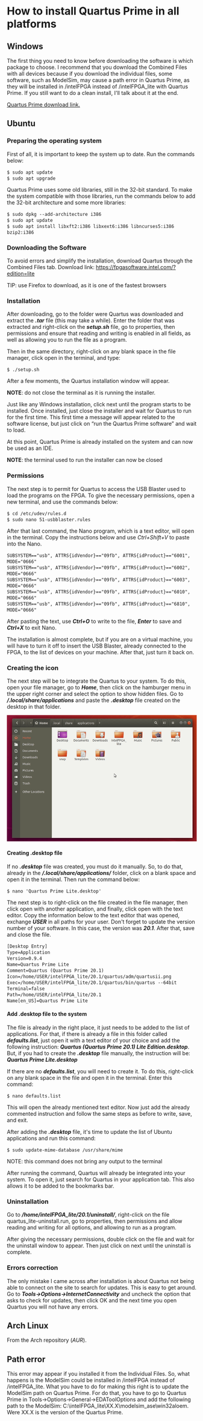# How to install Quartus Prime in all platforms

## Windows

The first thing you need to know before downloading the software is which package to choose. I recommend that you download the Combined Files with all devices because if you download the individual files, some software, such as ModelSim, may cause a path error in Quartus Prime, as they will be installed in /intelFPGA instead of /intelFPGA_lite with Quartus Prime. If you still want to do a clean install, I'll talk about it at the end.

[Quartus Prime download link.](https://fpgasoftware.intel.com/?edition=lite)


## Ubuntu

### Preparing the operating system

First of all, it is important to keep the system up to date. Run the commands below: 

    $ sudo apt update
    $ sudo apt upgrade


Quartus Prime uses some old libraries, still in the 32-bit standard. To make the system compatible with those libraries, run the commands below to add the 32-bit architecture and some more libraries:

    $ sudo dpkg --add-architecture i386
    $ sudo apt update
    $ sudo apt install libxft2:i386 libxext6:i386 libncurses5:i386 bzip2:i386


### Downloading the Software

To avoid errors and simplify the installation, download Quartus through the Combined Files tab. Download link: https://fpgasoftware.intel.com/?edition=lite

TIP: use Firefox to download, as it is one of the fastest browsers

### Installation

After downloading, go to the folder were Quartus was downloaded and extract the ***.tar*** file (this may take a while). Enter the folder that was extracted and right-click on the ***setup.sh*** file, go to properties, then permissions and ensure that reading and writing is enabled in all fields, as well as allowing you to run the file as a program.

Then in the same directory, right-click on any blank space in the file manager, click open in the terminal, and type:

    $ ./setup.sh
 
After a few moments, the Quartus installation window will appear.

**NOTE**: do not close the terminal as it is running the installer.

Just like any Windows installation, click next until the program starts to be installed. Once installed, just close the installer and wait for Quartus to run for the first time. This first time a message will appear related to the software license, but just click on “run the Quartus Prime software” and wait to load.

At this point, Quartus Prime is already installed on the system and can now be used as an IDE.

**NOTE**: the terminal used to run the installer can now be closed

### Permissions

The next step is to permit for Quartus to access the USB Blaster used to load the programs on the FPGA. To give the necessary permissions, open a new terminal, and use the commands below:

    $ cd /etc/udev/rules.d
    $ sudo nano 51-usbblaster.rules

After that last command, the Nano program, which is a text editor, will open in the terminal. Copy the instructions below and use *Ctrl+Shift+V* to paste into the Nano.

    SUBSYSTEM=="usb", ATTRS{idVendor}=="09fb", ATTRS{idProduct}=="6001", MODE="0666"
    SUBSYSTEM=="usb", ATTRS{idVendor}=="09fb", ATTRS{idProduct}=="6002", MODE="0666"
    SUBSYSTEM=="usb", ATTRS{idVendor}=="09fb", ATTRS{idProduct}=="6003", MODE="0666"
    SUBSYSTEM=="usb", ATTRS{idVendor}=="09fb", ATTRS{idProduct}=="6010", MODE="0666"
    SUBSYSTEM=="usb", ATTRS{idVendor}=="09fb", ATTRS{idProduct}=="6810", MODE="0666" 


After pasting the text, use ***Ctrl+O*** to write to the file, ***Enter*** to save and ***Ctrl+X*** to exit Nano.

The installation is almost complete, but if you are on a virtual machine, you will have to turn it off to insert the USB Blaster, already connected to the FPGA, to the list of devices on your machine. After that, just turn it back on.

### Creating the icon

The next step will be to integrate the Quartus to your system. To do this, open your file manager, go to ***Home***, then click on the hamburger menu in the upper right corner and select the option to show hidden files. Go to ***/.local/share/applications*** and paste the ***.desktop*** file created on the desktop in that folder.

![File Manager](fileManager.gif)

#### Creating .desktop file

If no ***.desktop*** file was created, you must do it manually. So, to do that, already in the ***/.local/share/applications/*** folder, click on a blank space and open it in the terminal. Then run the command below:

    $ nano 'Quartus Prime Lite.desktop'

The next step is to right-click on the file created in the file manager, then click open with another application, and finally, click open with the text editor. Copy the information below to the text editor that was opened, exchange ***USER*** in all paths for your user. Don't forget to update the version number of your software. In this case, the version was ***20.1***. After that, save and close the file.

    [Desktop Entry]
    Type=Application
    Version=0.9.4
    Name=Quartus Prime Lite
    Comment=Quartus (Quartus Prime 20.1)
    Icon=/home/USER/intelFPGA_lite/20.1/quartus/adm/quartusii.png
    Exec=/home/USER/intelFPGA_lite/20.1/quartus/bin/quartus --64bit
    Terminal=false
    Path=/home/USER/intelFPGA_lite/20.1
    Name[en_US]=Quartus Prime Lite


#### Add .desktop file to the system

The file is already in the right place, it just needs to be added to the list of applications. For that, if there is already a file in this folder called ***defaults.list***, just open it with a text editor of your choice and add the following instruction: ***Quartus (Quartus Prime 20.1) Lite Edition.desktop***. But, if you had to create the ***.desktop*** file manually, the instruction will be: ***Quartus Prime Lite.desktop***

If there are no ***defaults.list***, you will need to create it. To do this, right-click on any blank space in the file and open it in the terminal. Enter this command: 

    $ nano defaults.list 

This will open the already mentioned text editor. Now just add the already commented instruction and follow the same steps as before to write, save, and exit.

After adding the ***.desktop*** file, it's time to update the list of Ubuntu applications and run this command:

    $ sudo update-mime-database /usr/share/mime

NOTE: this command does not bring any output to the terminal

After running the command, Quartus will already be integrated into your system. To open it, just search for Quartus in your application tab. This also allows it to be added to the bookmarks bar.

### Uninstallation

Go to ***/home/intelFPGA_lite/20.1/uninstall/***, right-click on the file quartus_lite-uninstall.run, go to properties, then permissions and allow reading and writing for all options, and allowing to run as a program.

After giving the necessary permissions, double click on the file and wait for the uninstall window to appear. Then just click on next until the uninstall is complete.

### Errors correction

The only mistake I came across after installation is about Quartus not being able to connect on the site to search for updates. This is easy to get around. Go to ***Tools->Options->InternetConnectivity*** and uncheck the option that asks to check for updates, then click OK and the next time you open Quartus you will not have any errors.


## Arch Linux

From the Arch repository (*AUR*).


## Path error

This error may appear if you installed it from the Individual Files. So, what happens is the ModelSim could be installed in /intelFPGA instead of /intelFPGA_lite. What you have to do for making this right is to update the ModelSim path on Quartus Prime. For do that, you have to go to Quartus Prime in Tools->Options->General->EDAToolOptions and add the following path to the ModelSim: C:\intelFPGA_lite\XX.X\modelsim_ase\win32aloem. Were XX.X is the version of the Quartus Prime.